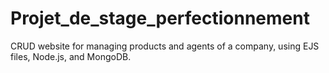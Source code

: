 # Projet_de_stage_perfectionnement
 CRUD website for managing products and agents of a company, using EJS files, Node.js, and MongoDB.
